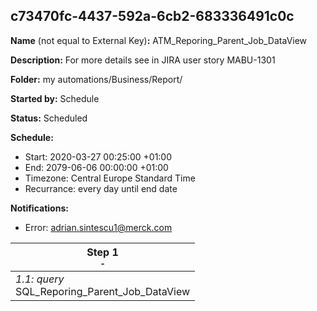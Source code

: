 ## c73470fc-4437-592a-6cb2-683336491c0c

**Name** (not equal to External Key)**:** ATM_Reporing_Parent_Job_DataView

**Description:** For more details see in JIRA user story MABU-1301


**Folder:** my automations/Business/Report/

**Started by:** Schedule

**Status:** Scheduled

**Schedule:**

* Start: 2020-03-27 00:25:00 +01:00
* End: 2079-06-06 00:00:00 +01:00
* Timezone: Central Europe Standard Time
* Recurrance: every day until end date

**Notifications:**

* Error: adrian.sintescu1@merck.com

| Step 1<br>_<small>-</small>_ |
| --- |
| _1.1: query_<br>SQL_Reporing_Parent_Job_DataView |
